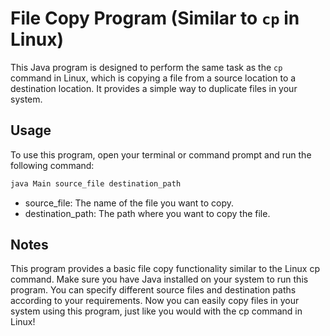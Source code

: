 # File Copy Program (Similar to `cp` in Linux)

This Java program is designed to perform the same task as the `cp` command in Linux, which is copying a file from a source location to a destination location. It provides a simple way to duplicate files in your system.

## Usage

To use this program, open your terminal or command prompt and run the following command:

~~~bash
java Main source_file destination_path
~~~

* source_file: The name of the file you want to copy.
* destination_path: The path where you want to copy the file.

## Notes
This program provides a basic file copy functionality similar to the Linux cp command.
Make sure you have Java installed on your system to run this program.
You can specify different source files and destination paths according to your requirements.
Now you can easily copy files in your system using this program, just like you would with the cp command in Linux!
